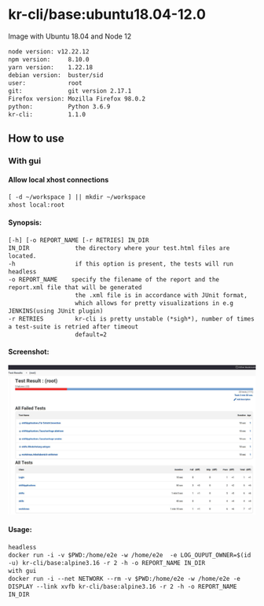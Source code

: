 # kr-cli/base:ubuntu18.04-12.0

Image with Ubuntu 18.04 and Node 12

```
node version: v12.22.12 
npm version:     8.10.0 
yarn version:    1.22.18 
debian version:  buster/sid 
user:            root 
git:             git version 2.17.1 
Firefox version: Mozilla Firefox 98.0.2 
python:          Python 3.6.9 
kr-cli:          1.1.0   
``` 



## How to use
### With gui
#### Allow local xhost connections 
```shell
[ -d ~/workspace ] || mkdir ~/workspace
xhost local:root
```
#### Synopsis: 
```shell
[-h] [-o REPORT_NAME [-r RETRIES] IN_DIR
IN_DIR             the directory where your test.html files are located. 
-h                 if this option is present, the tests will run headless
-o REPORT_NAME    specify the filename of the report and the report.xml file that will be generated 
                   the .xml file is in accordance with JUnit format, 
                   which allows for pretty visualizations in e.g JENKINS(using JUnit plugin)
-r RETRIES         kr-cli is pretty unstable (*sigh*), number of times a test-suite is retried after timeout
                   default=2
```
#### Screenshot:
![image](jenkins_integration.jpg)
#### Usage:
```shell
headless
docker run -i -v $PWD:/home/e2e -w /home/e2e  -e LOG_OUPUT_OWNER=$(id -u) kr-cli/base:alpine3.16 -r 2 -h -o REPORT_NAME IN_DIR  
with gui
docker run -i --net NETWORK --rm -v $PWD:/home/e2e -w /home/e2e -e DISPLAY --link xvfb kr-cli/base:alpine3.16 -r 2 -h -o REPORT_NAME IN_DIR
```


